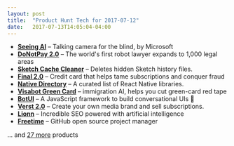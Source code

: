 ```yaml
---
layout: post
title:  "Product Hunt Tech for 2017-07-12"
date:   2017-07-13T14:05:04-04:00
---
```


* **[Seeing AI](https://www.producthunt.com/posts/seeing-ai?utm_campaign=producthunt-api&utm_medium=api&utm_source=Application%3A+Daily+Digest+RSS+%28ID%3A+3202%29)** – Talking camera for the blind, by Microsoft
* **[DoNotPay 2.0](https://www.producthunt.com/posts/donotpay-2-0?utm_campaign=producthunt-api&utm_medium=api&utm_source=Application%3A+Daily+Digest+RSS+%28ID%3A+3202%29)** – The world's first robot lawyer expands to 1,000 legal areas
* **[Sketch Cache Cleaner](https://www.producthunt.com/posts/sketch-cache-cleaner?utm_campaign=producthunt-api&utm_medium=api&utm_source=Application%3A+Daily+Digest+RSS+%28ID%3A+3202%29)** – Deletes hidden Sketch history files.
* **[Final 2.0](https://www.producthunt.com/posts/final-2-0?utm_campaign=producthunt-api&utm_medium=api&utm_source=Application%3A+Daily+Digest+RSS+%28ID%3A+3202%29)** – Credit card that helps tame subscriptions and conquer fraud
* **[Native Directory](https://www.producthunt.com/posts/native-directory?utm_campaign=producthunt-api&utm_medium=api&utm_source=Application%3A+Daily+Digest+RSS+%28ID%3A+3202%29)** – A curated list of React Native libraries.
* **[Visabot Green Card](https://www.producthunt.com/posts/visabot-green-card?utm_campaign=producthunt-api&utm_medium=api&utm_source=Application%3A+Daily+Digest+RSS+%28ID%3A+3202%29)** – immigration AI, helps you cut green-card red tape
* **[BotUI](https://www.producthunt.com/posts/botui?utm_campaign=producthunt-api&utm_medium=api&utm_source=Application%3A+Daily+Digest+RSS+%28ID%3A+3202%29)** – A JavaScript framework to build conversational UIs 🤖
* **[Verst 2.0](https://www.producthunt.com/posts/verst-2-0?utm_campaign=producthunt-api&utm_medium=api&utm_source=Application%3A+Daily+Digest+RSS+%28ID%3A+3202%29)** – Create your own media brand and sell subscriptions.
* **[Lionn](https://www.producthunt.com/posts/lionn?utm_campaign=producthunt-api&utm_medium=api&utm_source=Application%3A+Daily+Digest+RSS+%28ID%3A+3202%29)** – Incredible SEO powered with artificial intelligence
* **[Freetime](https://www.producthunt.com/posts/freetime?utm_campaign=producthunt-api&utm_medium=api&utm_source=Application%3A+Daily+Digest+RSS+%28ID%3A+3202%29)** – GitHub open source project manager

… and [27 more](https://www.producthunt.com/tech) products